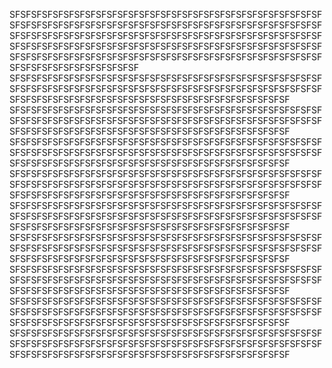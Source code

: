 SFSFSFSFSFSFSFSFSFSFSFSFSFSFSFSFSFSFSFSFSFSFSFSFSFSFSFSFSFSFSFSFSFSFSFSFSFSFSFSFSFSFSFSFSFSFSFSFSFSFSFSFSFSFSFSFSFSFSFSFSFSFSFSFSFSFSFSFSFSFSFSFSFSFSFSFSFSFSFSFSFSFSFSFSFSFSFSFSFSFSFSFSFSFSFSFSFSFSFSFSFSFSFSFSFSFSFSFSFSFSFSFSFSFSFSFSFSFSFSFSFSFSFSFSFSFSFSFSFSFSFSFSFSFSFSFSFSFSFSFSFSFSFSFSFSFSFSFSFSFSFSFSFSFSFSFSF
SFSFSFSFSFSFSFSFSFSFSFSFSFSFSFSFSFSFSFSFSFSFSFSFSFSFSFSFSFSFSFSFSFSFSFSFSFSFSFSFSFSFSFSFSFSFSFSFSFSFSFSFSFSFSFSFSFSFSFSFSFSFSFSFSFSFSFSFSFSFSFSFSFSFSFSFSFSFSFSFSFSFSFSF
SFSFSFSFSFSFSFSFSFSFSFSFSFSFSFSFSFSFSFSFSFSFSFSFSFSFSFSFSFSFSFSFSFSFSFSFSFSFSFSFSFSFSFSFSFSFSFSFSFSFSFSFSFSFSFSFSFSFSFSFSFSFSFSFSFSFSFSFSFSFSFSFSFSFSFSFSFSFSFSFSFSFSFSF
SFSFSFSFSFSFSFSFSFSFSFSFSFSFSFSFSFSFSFSFSFSFSFSFSFSFSFSFSFSFSFSFSFSFSFSFSFSFSFSFSFSFSFSFSFSFSFSFSFSFSFSFSFSFSFSFSFSFSFSFSFSFSFSFSFSFSFSFSFSFSFSFSFSFSFSFSFSFSFSFSFSFSFSF
SFSFSFSFSFSFSFSFSFSFSFSFSFSFSFSFSFSFSFSFSFSFSFSFSFSFSFSFSFSFSFSFSFSFSFSFSFSFSFSFSFSFSFSFSFSFSFSFSFSFSFSFSFSFSFSFSFSFSFSFSFSFSFSFSFSFSFSFSFSFSFSFSFSFSFSFSFSFSFSFSFSFSFSF
SFSFSFSFSFSFSFSFSFSFSFSFSFSFSFSFSFSFSFSFSFSFSFSFSFSFSFSFSFSFSFSFSFSFSFSFSFSFSFSFSFSFSFSFSFSFSFSFSFSFSFSFSFSFSFSFSFSFSFSFSFSFSFSFSFSFSFSFSFSFSFSFSFSFSFSFSFSFSFSFSFSFSFSF
SFSFSFSFSFSFSFSFSFSFSFSFSFSFSFSFSFSFSFSFSFSFSFSFSFSFSFSFSFSFSFSFSFSFSFSFSFSFSFSFSFSFSFSFSFSFSFSFSFSFSFSFSFSFSFSFSFSFSFSFSFSFSFSFSFSFSFSFSFSFSFSFSFSFSFSFSFSFSFSFSFSFSFSF
SFSFSFSFSFSFSFSFSFSFSFSFSFSFSFSFSFSFSFSFSFSFSFSFSFSFSFSFSFSFSFSFSFSFSFSFSFSFSFSFSFSFSFSFSFSFSFSFSFSFSFSFSFSFSFSFSFSFSFSFSFSFSFSFSFSFSFSFSFSFSFSFSFSFSFSFSFSFSFSFSFSFSFSF
SFSFSFSFSFSFSFSFSFSFSFSFSFSFSFSFSFSFSFSFSFSFSFSFSFSFSFSFSFSFSFSFSFSFSFSFSFSFSFSFSFSFSFSFSFSFSFSFSFSFSFSFSFSFSFSFSFSFSFSFSFSFSFSFSFSFSFSFSFSFSFSFSFSFSFSFSFSFSFSFSFSFSFSF
SFSFSFSFSFSFSFSFSFSFSFSFSFSFSFSFSFSFSFSFSFSFSFSFSFSFSFSFSFSFSFSFSFSFSFSFSFSFSFSFSFSFSFSFSFSFSFSFSFSFSFSFSFSFSFSFSFSFSFSFSFSFSFSFSFSFSFSFSFSFSFSFSFSFSFSFSFSFSFSFSFSFSFSF
